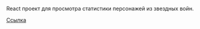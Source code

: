 React проект для просмотра статистики персонажей из звездных войн.

[Ссылка](https://starwars-characters.onrender.com)

